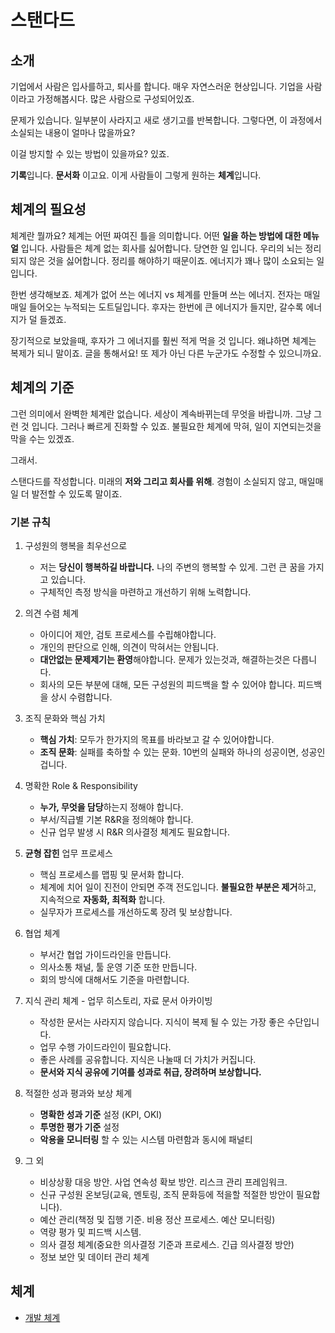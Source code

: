 # 스탠다드

## 소개

기업에서 사람은 입사를하고, 퇴사를 합니다. 매우 자연스러운 현상입니다. 기업을 사람이라고 가정해봅시다. 많은 사람으로 구성되어있죠.

문제가 있습니다. 일부분이 사라지고 새로 생기고를 반복합니다. 그렇다면, 이 과정에서 소실되는 내용이 얼마나 많을까요?

이걸 방지할 수 있는 방법이 있을까요? 있죠.

**기록**입니다. **문서화** 이고요. 이게 사람들이 그렇게 원하는 **체계**입니다.

## 체계의 필요성

체계란 뭘까요? 체계는 어떤 짜여진 틀을 의미합니다. 어떤 **일을 하는 방법에 대한 메뉴얼** 입니다. 사람들은 체계 없는 회사를 싫어합니다. 당연한 일 입니다. 우리의 뇌는 정리되지 않은 것을 싫어합니다. 정리를 해야하기 때문이죠. 에너지가 꽤나 많이 소요되는 일 입니다.

한번 생각해보죠. 체계가 없어 쓰는 에너지 vs 체계를 만들며 쓰는 에너지. 전자는 매일매일 들어오는 누적되는 도트딜입니다. 후자는 한번에 큰 에너지가 들지만, 갈수록 에너지가 덜 들겠죠.

장기적으로 보았을때, 후자가 그 에너지를 훨씬 적게 먹을 것 입니다. 왜냐하면 체계는 복제가 되니 말이죠. 글을 통해서요! 또 제가 아닌 다른 누군가도 수정할 수 있으니까요.

## 체계의 기준

그런 의미에서 완벽한 체계란 없습니다. 세상이 계속바뀌는데 무엇을 바랍니까. 그냥 그런 것 입니다. 그러나 빠르게 진화할 수 있죠. 불필요한 체계에 막혀, 일이 지연되는것을 막을 수는 있겠죠.

그래서.

스탠다드를 작성합니다. 미래의 **저와 그리고 회사를 위해**. 경험이 소실되지 않고, 매일매일 더 발전할 수 있도록 말이죠.

### 기본 규칙

1. 구성원의 행복을 최우선으로

   - 저는 **당신이 행복하길 바랍니다.** 나의 주변의 행복할 수 있게. 그런 큰 꿈을 가지고 있습니다.
   - 구체적인 측정 방식을 마련하고 개선하기 위해 노력합니다.

1. 의견 수렴 체계

   - 아이디어 제안, 검토 프로세스를 수립해야합니다.
   - 개인의 판단으로 인해, 의견이 막혀서는 안됩니다.
   - **대안없는 문제제기는 환영**해야합니다. 문제가 있는것과, 해결하는것은 다릅니다.
   - 회사의 모든 부분에 대해, 모든 구성원의 피드백을 할 수 있어야 합니다. 피드백을 상시 수렴합니다.

1. 조직 문화와 핵심 가치

   - **핵심 가치**: 모두가 한가지의 목표를 바라보고 갈 수 있어야합니다.
   - **조직 문화**: 실패를 축하할 수 있는 문화. 10번의 실패와 하나의 성공이면, 성공인겁니다.

1. 명확한 Role & Responsibility

   - **누가, 무엇을 담당**하는지 정해야 합니다.
   - 부서/직급별 기본 R&R을 정의해야 합니다.
   - 신규 업무 발생 시 R&R 의사결정 체계도 필요합니다.

1. **균형 잡힌** 업무 프로세스

   - 핵심 프로세스를 맵핑 및 문서화 합니다.
   - 체계에 치어 일이 진전이 안되면 주객 전도입니다. **불필요한 부분은 제거**하고, 지속적으로 **자동화, 최적화** 합니다.
   - 실무자가 프로세스를 개선하도록 장려 및 보상합니다.

1. 협업 체계

   - 부서간 협업 가이드라인을 만듭니다.
   - 의사소통 채널, 툴 운영 기준 또한 만듭니다.
   - 회의 방식에 대해서도 기준을 마련합니다.

1. 지식 관리 체계 - 업무 히스토리, 자료 문서 아카이빙

   - 작성한 문서는 사라지지 않습니다. 지식이 복제 될 수 있는 가장 좋은 수단입니다.
   - 업무 수행 가이드라인이 필요합니다.
   - 좋은 사례를 공유합니다. 지식은 나눌때 더 가치가 커집니다.
   - **문서와 지식 공유에 기여를 성과로 취급, 장려하며 보상합니다.**

1. 적절한 성과 평과와 보상 체계

   - **명확한 성과 기준** 설정 (KPI, OKI)
   - **투명한 평가 기준** 설정
   - **악용을 모니터링** 할 수 있는 시스템 마련함과 동시에 패널티

1. 그 외

   - 비상상황 대응 방안. 사업 연속성 확보 방안. 리스크 관리 프레임워크.
   - 신규 구성원 온보딩(교육, 멘토링, 조직 문화등에 적을할 적절한 방안이 필요합니다).
   - 예산 관리(책정 및 집행 기준. 비용 정산 프로세스. 예산 모니터링)
   - 역량 평가 및 피드백 시스템.
   - 의사 결정 체계(중요한 의사결정 기준과 프로세스. 긴급 의사결정 방안)
   - 정보 보안 및 데이터 관리 체계

## 체계

- [개발 체계](/develop.md)
